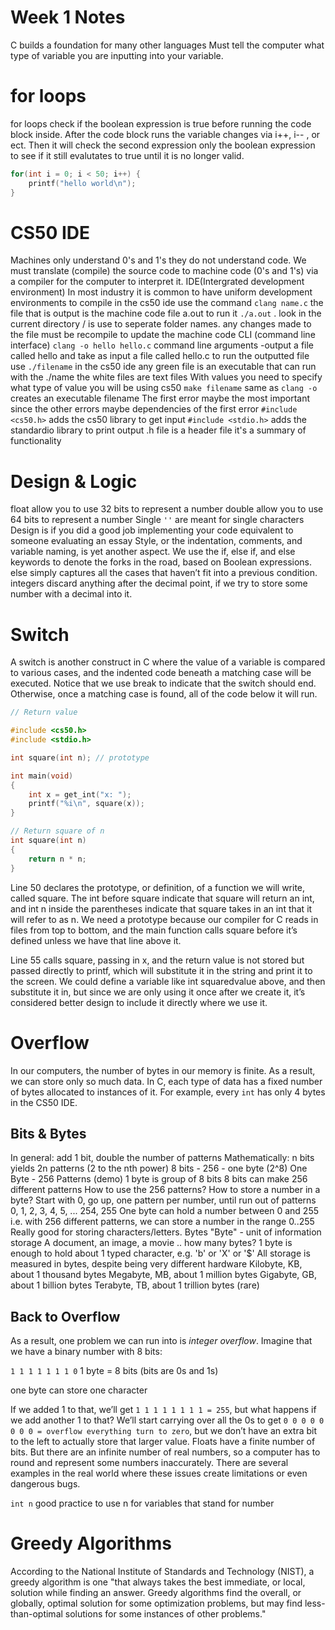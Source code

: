 # Week 1 Notes
C builds a foundation for many other languages
Must tell the computer what type of variable you are inputting into your variable.
# for loops
for loops check if the boolean expression is true before running the code block inside. After the code block runs the variable changes via i++, i-- , or ect. Then it will check the second expression only the boolean expression to see if it still evalutates to true until it is no longer valid.
```c
for(int i = 0; i < 50; i++) {
	printf("hello world\n");
}
```
# CS50 IDE
Machines only understand 0's and 1's they do not understand code. We must translate (compile) the source code to machine code (0's and 1's) via a compiler for the computer to interpret it.
IDE(Intergrated development environment)
In most industry it is common to have uniform development environments
to compile in the cs50 ide
use the command ```clang name.c```
the file that is output is the machine code file a.out
to run it ```./a.out``` . look in the current directory / is use to seperate folder names.
any changes made to the file must be recompile to update the machine code
CLI (command line interface)
```clang -o hello hello.c``` command line arguments -output a file called hello and take as input a file called hello.c
to run the outputted file use ```./filename```
in the cs50 ide any green file is an executable that can run with the ./name
the white files are text files
With values you need to specify what type of value you will be using
cs50 ```make filename``` same as ```clang -o```
creates an executable filename
The first error maybe the most important since the other errors maybe dependencies of the first error
```#include <cs50.h>``` adds the cs50 library to get input
```#include <stdio.h>``` adds the standardio library to print output
.h file is a header file it's a summary of functionality
# Design & Logic
float allow you to use 32 bits to represent a number
double allow you to use 64 bits to represent a number
Single ```''``` are meant for single characters  
Design is if you did a good job implementing your code equivalent to someone evaluating an essay
Style, or the indentation, comments, and variable naming, is yet another aspect.
We use the if, else if, and else keywords to denote the forks in the road, based on Boolean expressions. else simply captures all the cases that haven’t fit into a previous condition.
integers discard anything after the decimal point, if we try to store some number with a decimal into it.
# Switch
A switch is another construct in C where the value of a variable is compared to various cases, and the indented code beneath a matching case will be executed.
Notice that we use break to indicate that the switch should end. Otherwise, once a matching case is found, all of the code below it will run.

```c
// Return value

#include <cs50.h>
#include <stdio.h>

int square(int n); // prototype

int main(void)
{
    int x = get_int("x: ");
    printf("%i\n", square(x));
}

// Return square of n
int square(int n)
{
    return n * n;
}
```
Line 50 declares the prototype, or definition, of a function we will write, called square. The int before square indicate that square will return an int, and int n inside the parentheses indicate that square takes in an int that it will refer to as n. We need a prototype because our compiler for C reads in files from top to bottom, and the main function calls square before it’s defined unless we have that line above it.

Line 55 calls square, passing in x, and the return value is not stored but passed directly to printf, which will substitute it in the string and print it to the screen. We could define a variable like int squaredvalue above, and then substitute it in, but since we are only using it once after we create it, it’s considered better design to include it directly where we use it.

# Overflow
In our computers, the number of bytes in our memory is finite. As a result, we can store only so much data. In C, each type of data has a fixed number of bytes allocated to instances of it. For example, every ```int``` has only 4 bytes in the CS50 IDE.
## Bits & Bytes
In general: add 1 bit, double the number of patterns
Mathematically: n bits yields 2n patterns (2 to the nth power)
8 bits - 256 - one byte (2^8)
One Byte - 256 Patterns (demo)
1 byte is group of 8 bits
8 bits can make 256 different patterns
How to use the 256 patterns?
How to store a number in a byte?
Start with 0, go up, one pattern per number, until run out of patterns
0, 1, 2, 3, 4, 5, ... 254, 255
One byte can hold a number between 0 and 255
i.e. with 256 different patterns, we can store a number in the range 0..255
Really good for storing characters/letters.
Bytes
"Byte" - unit of information storage
A document, an image, a movie .. how many bytes?
1 byte is enough to hold about 1 typed character, e.g. 'b' or 'X' or '$'
All storage is measured in bytes, despite being very different hardware
Kilobyte, KB, about 1 thousand bytes
Megabyte, MB, about 1 million bytes
Gigabyte, GB, about 1 billion bytes
Terabyte, TB, about 1 trillion bytes (rare)
## Back to Overflow
As a result, one problem we can run into is *integer overflow*. Imagine that we have a binary number with 8 bits:

```1 1 1 1 1 1 1 0``` 1 byte = 8 bits (bits are 0s and 1s) 

one byte can store one character

If we added 1 to that, we’ll get ```1 1 1 1 1 1 1 1 = 255```, but what happens if we add another 1 to that? We’ll start carrying over all the 0s to get ```0 0 0 0 0 0 0 0 = overflow everything turn to zero```, but we don’t have an extra bit to the left to actually store that larger value.
Floats have a finite number of bits. But there are an infinite number of real numbers, so a computer has to round and represent some numbers inaccurately.
There are several examples in the real world where these issues create limitations or even dangerous bugs.

```int n``` good practice to use n for variables that stand for number

# Greedy Algorithms
According to the National Institute of Standards and Technology (NIST), a greedy algorithm is one "that always takes the best immediate, or local, solution while finding an answer. Greedy algorithms find the overall, or globally, optimal solution for some optimization problems, but may find less-than-optimal solutions for some instances of other problems."



